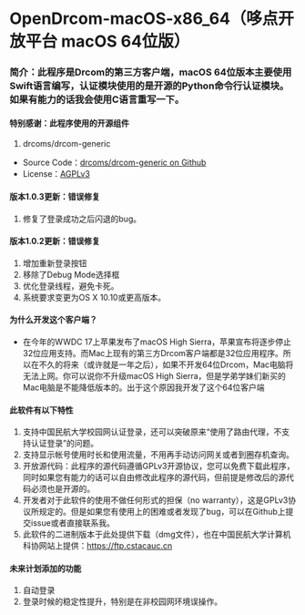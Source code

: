 # OpenDrcom-macOS-x86_64（哆点开放平台 macOS 64位版）
### 简介：此程序是Drcom的第三方客户端，macOS 64位版本主要使用Swift语言编写，认证模块使用的是开源的Python命令行认证模块。如果有能力的话我会使用C语言重写一下。

#### 特别感谢：此程序使用的开源组件
1. drcoms/drcom-generic
 - Source Code：[drcoms/drcom-generic on Github](https://github.com/drcoms/drcom-generic)
 - License：[AGPLv3](https://github.com/drcoms/drcom-generic/blob/master/LICENSE)

#### 版本1.0.3更新：错误修复
1. 修复了登录成功之后闪退的bug。

#### 版本1.0.2更新：错误修复
1. 增加重新登录按钮
2. 移除了Debug Mode选择框
3. 优化登录线程，避免卡死。
4. 系统要求变更为OS X 10.10或更高版本。

#### 为什么开发这个客户端？
- 在今年的WWDC 17上苹果发布了macOS High Sierra，苹果宣布将逐步停止32位应用支持。而Mac上现有的第三方Drcom客户端都是32位应用程序。所以在不久的将来（或许就是一年之后），如果不开发64位Drcom，Mac电脑将无法上网。你可以说你不升级macOS High Sierra，但是学弟学妹们新买的Mac电脑是不能降低版本的。出于这个原因我开发了这个64位客户端

#### 此软件有以下特性
1. 支持中国民航大学校园网认证登录，还可以突破原来“使用了路由代理，不支持认证登录”的问题。
2. 支持显示帐号使用时长和使用流量，不用再手动访问网关或者到圈存机查询。
3. 开放源代码：此程序的源代码遵循GPLv3开源协议，您可以免费下载此程序，同时如果您有能力的话可以自由修改此程序的源代码，但前提是修改后的源代码必须也是开源的。
4. 开发者对于此软件的使用不做任何形式的担保（no warranty），这是GPLv3协议所规定的。但是如果您有使用上的困难或者发现了bug，可以在Github上提交issue或者直接联系我。
5. 此软件的二进制版本于此处提供下载（dmg文件），也在中国民航大学计算机科协网站上提供：https://ftp.cstacauc.cn

#### 未来计划添加的功能
1. 自动登录
2. 登录时候的稳定性提升，特别是在非校园网环境误操作。
